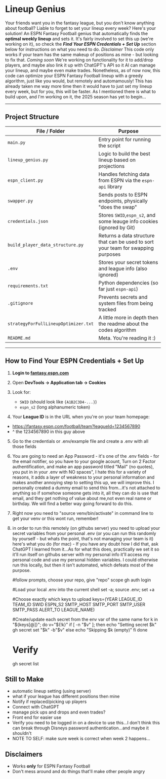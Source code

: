 # Lineup Genius

Your friends want you in the fantasy league, but you don't know anything about football? Liable to forget to set your lineup every week? Here's your solution! An ESPN Fantasy Football genius that automatically finds the **optimal weekly lineup** and sets it. It's fairly involved to set this up (we're working on it), so check the ***Find Your ESPN Credentials + Set Up*** section below for instructions on what you need to do. *Disclaimer* This code only works if your team has the same makeup of positions as mine - but looking to fix that. *Coming soon* We're working on functionality for it to add/drop players, and maybe also link it up with ChatGPT's API so it AI can manage your lineup, and  maybe even make trades. Nonetheless, as of now now, this code can optimize your ESPN Fantasy Football lineup with a greedy algorithm, just like you would, but remotely and automamously! This has already taken me way more time then it would have to just set my lineup every week, but for you, this will be faster. As I mentioned there is what to build upon, and I'm working on it, the 2025 season has yet to begin...

---

## Project Structure

| File / Folder         | Purpose |
|-----------------------|---------|
| `main.py`             | Entry point for running the script |
| `lineup_genius.py`    | Logic to build the best lineup based on projections |
| `espn_client.py`      | Handles fetching data from ESPN via the `espn-api` library |
| `swapper.py`          | Sends posts to ESPN endpoints, physically "does the swap" |
| `credentials.json`    | Stores `SWID`,`espn_s2`, and some leauge info cookies (ignored by Git) |
| `build_player_data_structure.py`| Returns a data structure that can be used to sort your team for swapping purposes |
| `.env`                | Stores your secret tokens and league info (also ignored) |
| `requirements.txt`    | Python dependencies (so far just `espn-api`) |
| `.gitignore`          | Prevents secrets and system files from being tracked |
| `strategyForFullLineupOptimizer.txt`| A little more in depth then the readme about the codes algorithm
| `README.md`           | Meta. You're reading it :) |

---

## How to Find Your ESPN Credentials + Set Up

1. **Login to [fantasy.espn.com](https://fantasy.espn.com)**
2. Open **DevTools → Application tab → Cookies**
3. Look for:
   - `SWID` (should look like `{A1B2C3D4-...}`)
   - `espn_s2` (long alphanumeric token)

4. Your **League ID** is in the URL when you're on your team homepage:
 - https://fantasy.espn.com/football/team?leagueId=1234567890
 - ^ the 1234567890 in this guy above

5. Go to the credentials or .env/example file and create a .env with all those fields

6. You are going to need an App Password - it's one of the .env fields - for the email notifier, so you have to your google acount, Turn on 2 Factor authentification, and make an app password titled "Mail" (no quotes), you put in in your .env with NO spaces",  I hate this for a variety of reasons, it adds a layer of weakness to your personal information and makes another annoying step
to setting this up, we will improve this. I personally created a dummy email to send this from...it's not attached to anything so if somehow someone gets into it, all they can do is use that email, and they get nothing of value about me,not even real name or birthday. We will find a better way going forward to do this.

5. Right now you need to "source venv/bin/activate" in command line to get your venv or this wont run, remember!

6. in order to run this remotely (on githubs server) you need to upload your secret variables from your personal .env (or you can run this randomly by yourself - but whats the point, that's not managing your team is it) here's what you do (for mac) - If you have any doubt how I did that, ask ChatGPT I learned from it...As for what this does, practically we set it so it'll run itself on githubs server with my personal info it'll access my personal code and use my personal hidden variables. I could otherwise run this locally, but then it isn't automated, which defeats most of the purpose.

   #follow prompts, choose your repo, give "repo" scope
   gh auth login

   #Load your local .env into the current shell
   set -a; source .env; set +a

   #Choose exactly which keys to upload
   keys=(YEAR LEAGUE_ID TEAM_ID SWID ESPN_S2 SMTP_HOST SMTP_PORT SMTP_USER SMTP_PASS ALERT_TO LEAGUE_NAME)

   #Create/update each secret from the env var of the same name
   for k in "${keys[@]}"; do
     v="${!k}"
     if [ -n "$v" ]; then
       echo "Setting secret $k"
       gh secret set "$k" -b"$v"
     else
       echo "Skipping $k (empty)"
     fi
   done

   # Verify
   gh secret list

    


## Still to Make
- automatic lineup setting (using server)
- what if your league has different positions then mine
- Notify if replaced/picking up players
- Connect with ChatGPT
- manage pick ups and drops and even trades?
- Front end for easier use
- Verify you need to be logged in on a device to use this...I don't think this can break through Disneys password authentication...and maybe it shouldn't
- NOTE TO SELF: make sure week is correct when week 2 happens...

## Disclaimers

- Works **only** for ESPN Fantasy Football 
- Don't mess around and do things that'll make other people angry
